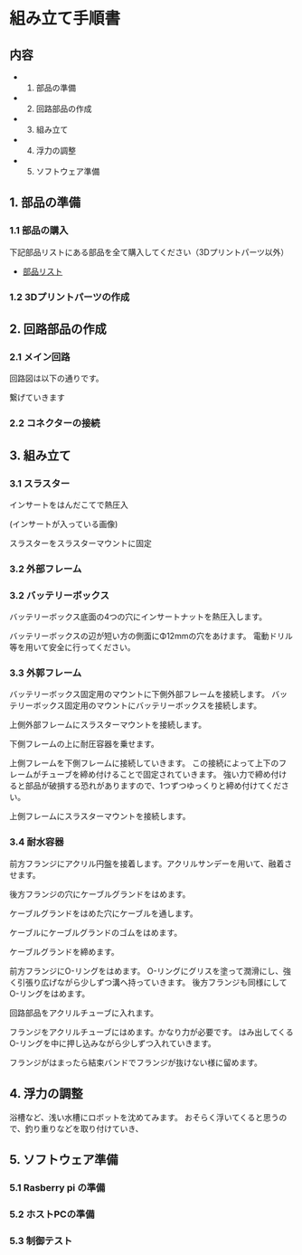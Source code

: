 # 組み立て手順書

## 内容
- 1. 部品の準備
- 2. 回路部品の作成
- 3. 組み立て
- 4. 浮力の調整
- 5. ソフトウェア準備


## 1. 部品の準備
### 1.1 部品の購入
下記部品リストにある部品を全て購入してください（3Dプリントパーツ以外）

- [部品リスト]()

### 1.2 3Dプリントパーツの作成



## 2. 回路部品の作成
### 2.1  メイン回路

回路図は以下の通りです。

繋げていきます

### 2.2 コネクターの接続


## 3. 組み立て

### 3.1 スラスター
インサートをはんだこてで熱圧入

(インサートが入っている画像)

スラスターをスラスターマウントに固定

### 3.2 外部フレーム



### 3.2 バッテリーボックス
バッテリーボックス底面の4つの穴にインサートナットを熱圧入します。

バッテリーボックスの辺が短い方の側面にΦ12mmの穴をあけます。
電動ドリル等を用いて安全に行ってください。


### 3.3 外郭フレーム
バッテリーボックス固定用のマウントに下側外部フレームを接続します。
バッテリーボックス固定用のマウントにバッテリーボックスを接続します。

上側外部フレームにスラスターマウントを接続します。

下側フレームの上に耐圧容器を乗せます。

上側フレームを下側フレームに接続していきます。
この接続によって上下のフレームがチューブを締め付けることで固定されていきます。
強い力で締め付けると部品が破損する恐れがありますので、1つずつゆっくりと締め付けてください。

上側フレームにスラスターマウントを接続します。



### 3.4 耐水容器
前方フランジにアクリル円盤を接着します。アクリルサンデーを用いて、融着させます。

後方フランジの穴にケーブルグランドをはめます。

ケーブルグランドをはめた穴にケーブルを通します。

ケーブルにケーブルグランドのゴムをはめます。

ケーブルグランドを締めます。

前方フランジにO-リングをはめます。
O-リングにグリスを塗って潤滑にし、強く引張り広げながら少しずつ溝へ持っていきます。
後方フランジも同様にしてO-リングをはめます。

回路部品をアクリルチューブに入れます。

フランジをアクリルチューブにはめます。かなり力が必要です。
はみ出してくるO-リングを中に押し込みながら少しずつ入れていきます。

フランジがはまったら結束バンドでフランジが抜けない様に留めます。



## 4. 浮力の調整

浴槽など、浅い水槽にロボットを沈めてみます。
おそらく浮いてくると思うので、釣り重りなどを取り付けていき、

## 5. ソフトウェア準備
### 5.1 Rasberry pi の準備

### 5.2 ホストPCの準備

### 5.3 制御テスト

